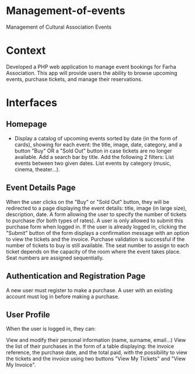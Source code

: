 # Management-of-events
Management of Cultural Association Events
# Context
Developed a PHP web application to manage event bookings for Farha Association. This app will provide users the ability to browse upcoming events, purchase tickets, and manage their reservations.

# Interfaces
## Homepage
* Display a catalog of upcoming events sorted by date (in the form of cards), showing for each event: the title, image, date, category, and a button "Buy" OR a "Sold Out" button in case tickets are no longer available.
Add a search bar by title.
Add the following 2 filters:
List events between two given dates.
List events by category (music, cinema, theater...).
## Event Details Page
When the user clicks on the "Buy" or "Sold Out" button, they will be redirected to a page displaying the event details: title, image (in large size), description, date.
A form allowing the user to specify the number of tickets to purchase (for both types of rates).
A user is only allowed to submit this purchase form when logged in.
If the user is already logged in, clicking the "Submit" button of the form displays a confirmation message with an option to view the tickets and the invoice.
Purchase validation is successful if the number of tickets to buy is still available.
The seat number to assign to each ticket depends on the capacity of the room where the event takes place.
Seat numbers are assigned sequentially.
## Authentication and Registration Page
A new user must register to make a purchase.
A user with an existing account must log in before making a purchase.
## User Profile
When the user is logged in, they can:

View and modify their personal information (name, surname, email...)
View the list of their purchases in the form of a table displaying: the invoice reference, the purchase date, and the total paid, with the possibility to view the tickets and the invoice using two buttons "View My Tickets" and "View My Invoice".
